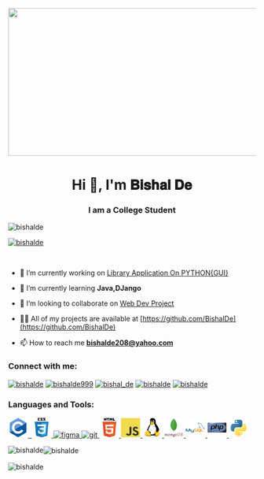 <img src="https://media2.giphy.com/media/RbDKaczqWovIugyJmW/giphy.gif?cid=ecf05e47wh543qxjl6n5egco520couukibtmzf61mod2v19b&rid=giphy.gif&ct=g" width="1100" height="300"  />
<h1 align="center">Hi 👋, I'm 𝐁𝐢𝐬𝐡𝐚𝐥 𝐃𝐞</h1>
<h3 align="center">I am a College Student</h3>

<p align="left"> <img src="https://komarev.com/ghpvc/?username=bishalde&label=Profile%20views&color=0e75b6&style=flat" alt="bishalde" /> </p>

<p align="left"> <a href="https://github.com/ryo-ma/github-profile-trophy"><img src="https://github-profile-trophy.vercel.app/?username=bishalde&row=2&column=5&theme=darkhub&margin-w=50&margin-h=35" alt="bishalde" /></a> </p>

<p align="left"> <a href="https://twitter.com/" target="blank"><img src="https://img.shields.io/twitter/follow/?logo=twitter&style=for-the-badge" alt="" /></a> </p>

- 🔭 I’m currently working on [Library Application On PYTHON{GUI}](https://github.com/BishalDe/Library-Management-Application-PYTHON-GUI-tkinter-.git)

- 🌱 I’m currently learning **Java,DJango**

- 👯 I’m looking to collaborate on [Web Dev Project](https://github.com/BishalDe/WebDev1.git)

- 👨‍💻 All of my projects are available at [https://github.com/BishalDe](https://github.com/BishalDe)

- 📫 How to reach me **bishalde208@yahoo.com**

<h3 align="left">Connect with me:</h3>
<p align="left">
<a href="https://linkedin.com/in/bishalde" target="blank"><img align="center" src="https://raw.githubusercontent.com/rahuldkjain/github-profile-readme-generator/master/src/images/icons/Social/linked-in-alt.svg" alt="bishalde" height="30" width="40" /></a>
<a href="https://fb.com/bishalde999" target="blank"><img align="center" src="https://raw.githubusercontent.com/rahuldkjain/github-profile-readme-generator/master/src/images/icons/Social/facebook.svg" alt="bishalde999" height="30" width="40" /></a>
<a href="https://instagram.com/bishal_de" target="blank"><img align="center" src="https://raw.githubusercontent.com/rahuldkjain/github-profile-readme-generator/master/src/images/icons/Social/instagram.svg" alt="bishal_de" height="30" width="40" /></a>
<a href="https://www.codechef.com/users/bishalde" target="blank"><img align="center" src="https://cdn.jsdelivr.net/npm/simple-icons@3.1.0/icons/codechef.svg" alt="bishalde" height="30" width="40" /></a>
<a href="https://www.hackerrank.com/bishalde" target="blank"><img align="center" src="https://raw.githubusercontent.com/rahuldkjain/github-profile-readme-generator/master/src/images/icons/Social/hackerrank.svg" alt="bishalde" height="30" width="40" /></a>
</p>

<h3 align="left">Languages and Tools:</h3>
<p align="left"> <a href="https://www.cprogramming.com/" target="_blank" rel="noreferrer"> <img src="https://raw.githubusercontent.com/devicons/devicon/master/icons/c/c-original.svg" alt="c" width="40" height="40"/> </a> <a href="https://www.w3schools.com/css/" target="_blank" rel="noreferrer"> &nbsp;<img src="https://raw.githubusercontent.com/devicons/devicon/master/icons/css3/css3-original-wordmark.svg" alt="css3" width="40" height="40"/> </a> <a href="https://www.figma.com/" target="_blank" rel="noreferrer"> <img src="https://www.vectorlogo.zone/logos/figma/figma-icon.svg" alt="figma" width="40" height="40"/> </a> <a href="https://git-scm.com/" target="_blank" rel="noreferrer"> <img src="https://www.vectorlogo.zone/logos/git-scm/git-scm-icon.svg" alt="git" width="40" height="40"/> </a> <a href="https://www.w3.org/html/" target="_blank" rel="noreferrer"> <img src="https://raw.githubusercontent.com/devicons/devicon/master/icons/html5/html5-original-wordmark.svg" alt="html5" width="40" height="40"/> </a> <a href="https://developer.mozilla.org/en-US/docs/Web/JavaScript" target="_blank" rel="noreferrer"> <img src="https://raw.githubusercontent.com/devicons/devicon/master/icons/javascript/javascript-original.svg" alt="javascript" width="40" height="40"/> </a> <a href="https://www.linux.org/" target="_blank" rel="noreferrer"> <img src="https://raw.githubusercontent.com/devicons/devicon/master/icons/linux/linux-original.svg" alt="linux" width="40" height="40"/> </a> <a href="https://www.mongodb.com/" target="_blank" rel="noreferrer"> <img src="https://raw.githubusercontent.com/devicons/devicon/master/icons/mongodb/mongodb-original-wordmark.svg" alt="mongodb" width="40" height="40"/> </a> <a href="https://www.mysql.com/" target="_blank" rel="noreferrer"> <img src="https://raw.githubusercontent.com/devicons/devicon/master/icons/mysql/mysql-original-wordmark.svg" alt="mysql" width="40" height="40"/> </a> <a href="https://www.php.net" target="_blank" rel="noreferrer"> <img src="https://raw.githubusercontent.com/devicons/devicon/master/icons/php/php-original.svg" alt="php" width="40" height="40"/> </a> <a href="https://www.python.org" target="_blank" rel="noreferrer"> <img src="https://raw.githubusercontent.com/devicons/devicon/master/icons/python/python-original.svg" alt="python" width="40" height="40"/> </a> </p>

<p><img align="left" src="https://github-readme-stats.vercel.app/api/top-langs?username=bishalde&show_icons=true&locale=en&layout=compact&theme=radical&margin-h=15" alt="bishalde" /></p>
<p><img align="center" src="https://github-readme-stats.vercel.app/api?username=bishalde&show_icons=true&locale=en&theme=radical" alt="bishalde" /></p>
<p><img align="center" src="https://github-readme-streak-stats.herokuapp.com/?user=bishalde&theme=radical" alt="bishalde" /></p>
